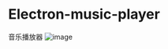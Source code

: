 # Electron-music-player
音乐播放器
![image](https://raw.githubusercontent.com/MuGuiLin/wxEditor/master/explanation/2019-08-28_172238.jpg)
